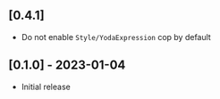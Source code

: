 ## [0.4.1]

- Do not enable `Style/YodaExpression` cop by default

## [0.1.0] - 2023-01-04

- Initial release
